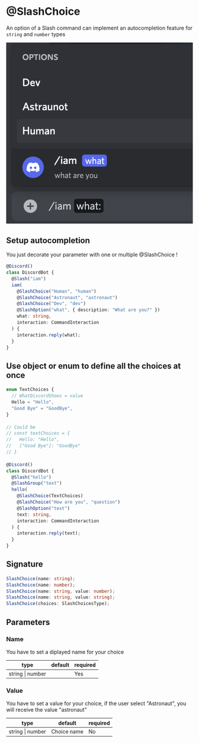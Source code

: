 # @SlashChoice

An option of a Slash command can implement an autocompletion feature for `string` and `number` types

![](../../../static/img/choices.png)

## Setup autocompletion

You just decorate your parameter with one or multiple @SlashChoice !

```ts
@Discord()
class DiscordBot {
  @Slash("iam")
  iam(
    @SlashChoice("Human", "human")
    @SlashChoice("Astronaut", "astronaut")
    @SlashChoice("Dev", "dev")
    @SlashOption("what", { description: "What are you?" })
    what: string,
    interaction: CommandInteraction
  ) {
    interaction.reply(what);
  }
}
```

## Use object or enum to define all the choices at once

```ts
enum TextChoices {
  // WhatDiscordShows = value
  Hello = "Hello",
  "Good Bye" = "GoodBye",
}

// Could be
// const textChoices = {
//   Hello: "Hello",
//   ["Good Bye"]: "GoodBye"
// }

@Discord()
class DiscordBot {
  @Slash("hello")
  @SlashGroup("text")
  hello(
    @SlashChoice(TextChoices)
    @SlashChoice("How are you", "question")
    @SlashOption("text")
    text: string,
    interaction: CommandInteraction
  ) {
    interaction.reply(text);
  }
}
```

## Signature

```ts
SlashChoice(name: string);
SlashChoice(name: number);
SlashChoice(name: string, value: number);
SlashChoice(name: string, value: string);
SlashChoice(choices: SlashChoicesType);
```

## Parameters

### Name

You have to set a diplayed name for your choice

| type             | default | required |
| ---------------- | ------- | -------- |
| string \| number |         | Yes      |

### Value

You have to set a value for your choice, if the user select "Astronaut", you will receive the value "astronaut"

| type             | default     | required |
| ---------------- | ----------- | -------- |
| string \| number | Choice name | No       |
